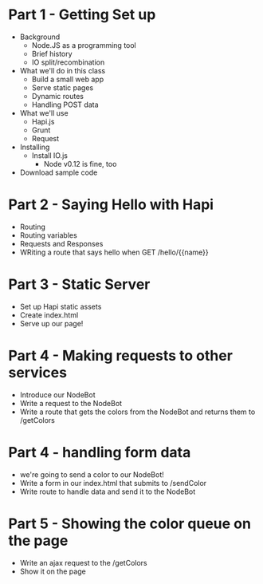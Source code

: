 # Part 1 - Getting Set up

* Background
    * Node.JS as a programming tool
    * Brief history
    * IO split/recombination
* What we'll do in this class
    * Build a small web app
    * Serve static pages
    * Dynamic routes
    * Handling POST data
* What we'll use
    * Hapi.js
    * Grunt 
    * Request
* Installing
    * Install IO.js
        * Node v0.12 is fine, too
* Download sample code

# Part 2 - Saying Hello with Hapi

* Routing
* Routing variables
* Requests and Responses
* WRiting a route that says hello when GET /hello/{{name}}

# Part 3 - Static Server

* Set up Hapi static assets
* Create index.html
* Serve up our page!

# Part 4 - Making requests to other services

* Introduce our NodeBot
* Write a request to the NodeBot
* Write a route that gets the colors from the NodeBot and returns them to /getColors

# Part 4 - handling form data

* we're going to send a color to our NodeBot!
* Write a form in our index.html that submits to /sendColor
* Write route to handle data and send it to the NodeBot

# Part 5 - Showing the color queue on the page

* Write an ajax request to the /getColors
* Show it on the page
